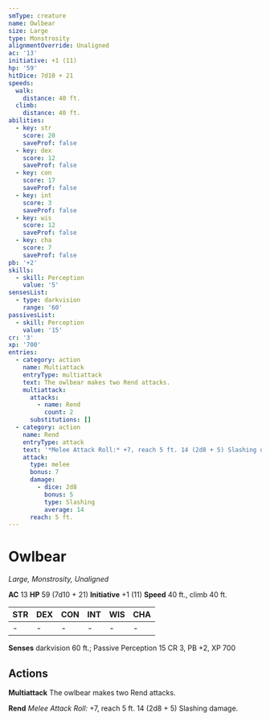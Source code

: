 ```yaml
---
smType: creature
name: Owlbear
size: Large
type: Monstrosity
alignmentOverride: Unaligned
ac: '13'
initiative: +1 (11)
hp: '59'
hitDice: 7d10 + 21
speeds:
  walk:
    distance: 40 ft.
  climb:
    distance: 40 ft.
abilities:
  - key: str
    score: 20
    saveProf: false
  - key: dex
    score: 12
    saveProf: false
  - key: con
    score: 17
    saveProf: false
  - key: int
    score: 3
    saveProf: false
  - key: wis
    score: 12
    saveProf: false
  - key: cha
    score: 7
    saveProf: false
pb: '+2'
skills:
  - skill: Perception
    value: '5'
sensesList:
  - type: darkvision
    range: '60'
passivesList:
  - skill: Perception
    value: '15'
cr: '3'
xp: '700'
entries:
  - category: action
    name: Multiattack
    entryType: multiattack
    text: The owlbear makes two Rend attacks.
    multiattack:
      attacks:
        - name: Rend
          count: 2
      substitutions: []
  - category: action
    name: Rend
    entryType: attack
    text: '*Melee Attack Roll:* +7, reach 5 ft. 14 (2d8 + 5) Slashing damage.'
    attack:
      type: melee
      bonus: 7
      damage:
        - dice: 2d8
          bonus: 5
          type: Slashing
          average: 14
      reach: 5 ft.
---
```


# Owlbear
*Large, Monstrosity, Unaligned*

**AC** 13
**HP** 59 (7d10 + 21)
**Initiative** +1 (11)
**Speed** 40 ft., climb 40 ft.

| STR | DEX | CON | INT | WIS | CHA |
| --- | --- | --- | --- | --- | --- |
| - | - | - | - | - | - |

**Senses** darkvision 60 ft.; Passive Perception 15
CR 3, PB +2, XP 700

## Actions

**Multiattack**
The owlbear makes two Rend attacks.

**Rend**
*Melee Attack Roll:* +7, reach 5 ft. 14 (2d8 + 5) Slashing damage.
